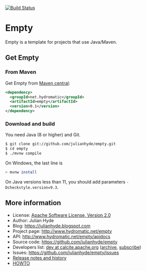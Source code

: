 <!--
{% comment %}
Licensed to Julian Hyde under one or more contributor license
agreements.  See the NOTICE file distributed with this work
for additional information regarding copyright ownership.
Julian Hyde licenses this file to you under the Apache
License, Version 2.0 (the "License"); you may not use this
file except in compliance with the License.  You may obtain a
copy of the License at

http://www.apache.org/licenses/LICENSE-2.0

Unless required by applicable law or agreed to in writing,
software distributed under the License is distributed on an
"AS IS" BASIS, WITHOUT WARRANTIES OR CONDITIONS OF ANY KIND,
either express or implied.  See the License for the specific
language governing permissions and limitations under the
License.
{% endcomment %}
-->
[![Build Status](https://github.com/julianhyde/empty/actions/workflows/main.yml/badge.svg?branch=main)](https://github.com/julianhyde/empty/actions?query=branch%3Amain)

# Empty

Empty is a template for projects that use Java/Maven.

## Get Empty

### From Maven

Get Empty from
<a href="https://search.maven.org/#search%7Cga%7C1%7Ca%3Aempty">Maven central</a>:

```xml
<dependency>
  <groupId>net.hydromatic</groupId>
  <artifactId>empty</artifactId>
  <version>0.1</version>
</dependency>
```

### Download and build

You need Java (8 or higher) and Git.

```bash
$ git clone git://github.com/julianhyde/empty.git
$ cd empty
$ ./mvnw compile
```

On Windows, the last line is

```bash
> mvnw install
```

On Java versions less than 11, you should add parameters
`-Dcheckstyle.version=9.3`.

## More information

* License: <a href="LICENSE">Apache Software License, Version 2.0</a>
* Author: Julian Hyde
* Blog: https://julianhyde.blogspot.com
* Project page: http://www.hydromatic.net/empty
* API: http://www.hydromatic.net/empty/apidocs
* Source code: https://github.com/julianhyde/empty
* Developers list:
  <a href="mailto:dev@calcite.apache.org">dev at calcite.apache.org</a>
  (<a href="https://mail-archives.apache.org/mod_mbox/calcite-dev/">archive</a>,
  <a href="mailto:dev-subscribe@calcite.apache.org">subscribe</a>)
* Issues: https://github.com/julianhyde/empty/issues
* <a href="HISTORY.md">Release notes and history</a>
* <a href="HOWTO.md">HOWTO</a>
